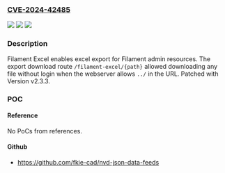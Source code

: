 ### [CVE-2024-42485](https://cve.mitre.org/cgi-bin/cvename.cgi?name=CVE-2024-42485)
![](https://img.shields.io/static/v1?label=Product&message=filament-excel&color=blue)
![](https://img.shields.io/static/v1?label=Version&message=%3D%20%3E%3D%202.0.0-alpha%2C%20%3C%202.3.3%20&color=brighgreen)
![](https://img.shields.io/static/v1?label=Vulnerability&message=CWE-22%3A%20Improper%20Limitation%20of%20a%20Pathname%20to%20a%20Restricted%20Directory%20('Path%20Traversal')&color=brighgreen)

### Description

Filament Excel enables excel export for Filament admin resources. The export download route `/filament-excel/{path}` allowed downloading any file without login when the webserver allows `../` in the URL.  Patched with Version v2.3.3.

### POC

#### Reference
No PoCs from references.

#### Github
- https://github.com/fkie-cad/nvd-json-data-feeds

